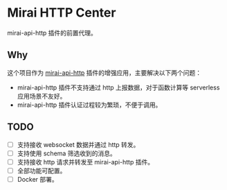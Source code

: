 # Mirai HTTP Center

mirai-api-http 插件的前置代理。

## Why

这个项目作为 [mirai-api-http](https://github.com/mamoe/mirai-api-http) 插件的增强应用，主要解决以下两个问题：

- mirai-api-http 插件不支持通过 http 上报数据，对于函数计算等 serverless 应用场景不友好。
- mirai-api-http 插件认证过程较为繁琐，不便于调用。

## TODO

- [ ] 支持接收 websocket 数据并通过 http 转发。
- [ ] 支持使用 schema 筛选收到的消息。
- [ ] 支持接收 http 请求并转发至 mirai-api-http 插件。
- [ ] 全部功能可配置。
- [ ] Docker 部署。
